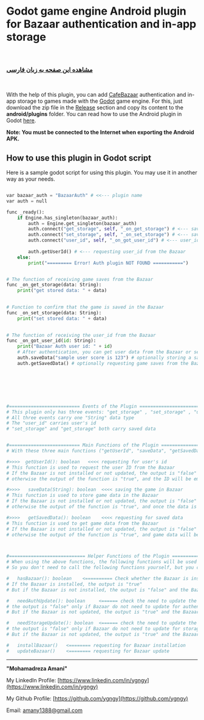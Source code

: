 # Godot game engine Android plugin for Bazaar authentication and in-app storage

<br>

### [مشاهده این صفحه به زبان فارسی](README.md)


<br>

With the help of this plugin, you can add [CafeBazaar](https://cafebazaar.ir) authentication and in-app storage to games made with the [Godot](https://godotengine.org) game engine. For this, just download the zip file in the [Release](https://github.com/ygngy/godot-bazaar-auth/releases) section and copy its content to the **android/plugins** folder. You can read how to use the Android plugin in Godot [here](https://docs.godotengine.org/en/stable/tutorials/plugins/android/android_plugin.html#loading-and-using-an-android-plugin).

 
**Note: You must be connected to the Internet when exporting the Android APK.**
<br>

## How to use this plugin in Godot script

Here is a sample godot script for using this plugin. You may use it in another way as your needs.

```python

var bazaar_auth = "BazaarAuth" # <<--- plugin name
var auth = null

func _ready():
	if Engine.has_singleton(bazaar_auth):
		auth = Engine.get_singleton(bazaar_auth)
		auth.connect("get_storage", self, "_on_get_storage") # <--- save receiver event
		auth.connect("set_storage", self, "_on_set_storage") # <--- save confirmation event
		auth.connect("user_id", self, "_on_got_user_id") # <--- user_id receiver event
		
		auth.getUserId() # <--- requesting user_id from the Bazaar
	else:
		print("========= Error! Auth plugin NOT FOUND ===========")


# The function of receiving game saves from the Bazaar
func _on_get_storage(data: String):
	print("get stored data: " + data)
	

# Function to confirm that the game is saved in the Bazaar
func _on_set_storage(data: String):
	print("set stored data: " + data)
	

# The function of receiving the user_id from the Bazaar
func _on_got_user_id(id: String):
	print("Bazaar Auth user id: " + id)
	# After authentication, you can get user data from the Bazaar or set user data in the Bazaar
	auth.saveData("sample user score is 123") # optionally storing a sample data in the Bazaar
	auth.getSavedData() # optionally requesting game saves from the Bazaar







#========================== Events of the Plugin ========================================
# This plugin only has three events: "get_storage" , "set_storage" , "user_id"
# All three events carry one "String" data type
# The "user_id" carries user's id 
# "set_storage" and "get_storage" both carry saved data


#========================== Main Functions of the Plugin ======================================
# With these three main functions ("getUserId", "saveData", "getSavedData"), you can use all features of this plugin.

#>>>>  getUserId(): boolean   <<<< requesting for user's id
# This function is used to request the user ID from the Bazaar
# If the Bazaar is not installed or not updated, the output is "false" and the Bazaar installation dialog will be displayed to the user
# otherwise the output of the function is "true", and the ID will be emitted through the "user_id" event.

#>>>>   saveData(String): boolean  <<<< saving the game in Bazaar
# This function is used to store game data in the Bazaar
# If the Bazaar is not installed or not updated, the output is "false" and the Bazaar installation dialog will be displayed to the user
# otherwise the output of the function is "true", and once the data is saved the game data will be emitted through the "set_storage" event.

#>>>>   getSavedData(): boolean    <<<< requesting for saved data
# This function is used to get game data from the Bazaar
# If the Bazaar is not installed or not updated, the output is "false" and the Bazaar installation dialog will be displayed to the user
# otherwise the output of the function is "true", and game data will be emitted through the "get_storage" event.



#============================ Helper Functions of the Plugin ==========================================
# When using the above functions, the following functions will be used automatically
# So you don't need to call the following functions yourself, but you can use them if needed

#   hasBazaar(): boolean    <========== Check whether the Bazaar is installed
# If the Bazaar is installed, the output is "true"
# But if the Bazaar is not installed, the output is "false" and the Bazaar installation dialog will be displayed to the user

#   needAuthUpdate(): boolean     <====== check the need to update the Bazaar for authentication
# the output is "false" only if Bazaar do not need to update for authentication
# But if the Bazaar is not updated, the output is "true" and the Bazaar update dialog will be displayed to the user

#   needStorageUpdate(): boolean  <====== check the need to update the Bazaar for storage
# the output is "false" only if Bazaar do not need to update for storage
# But if the Bazaar is not updated, the output is "true" and the Bazaar update dialog will be displayed to the user

#   installBazaar()   <======== requesting for Bazaar installation 
#   updateBazaar()    <======== requesting for Bazaar update 


```


---------------------------------------------------------------------------


**"Mohamadreza Amani"**  

My LinkedIn Profile: [https://www.linkedin.com/in/ygngy](https://www.linkedin.com/in/ygngy)

My Github Profile: [https://github.com/ygngy](https://github.com/ygngy)  

Email:  [amany1388@gmail.com](mailto:amany1388@gmail.com)